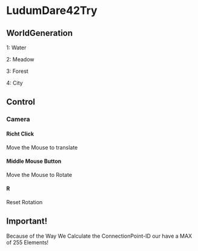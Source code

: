 # LudumDare42Try



## WorldGeneration

1: Water

2: Meadow

3: Forest

4: City



## Control

### Camera

#### Richt Click 

Move the Mouse to translate

#### Middle Mouse Button

Move the Mouse to Rotate

#### R 

Reset Rotation



## Important!



Because of the Way We Calculate the ConnectionPoint-ID our have a MAX of 255 Elements!

